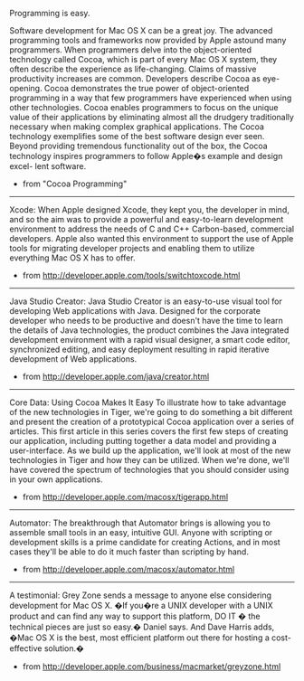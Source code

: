 Programming is easy.

Software development for Mac OS X can be a great joy. The advanced programming 
tools and frameworks now provided by Apple astound many programmers. When 
programmers delve into the object-oriented technology called Cocoa, which is part 
of every Mac OS X system, they often describe the experience as life-changing. 
Claims of massive productivity increases are common. Developers describe Cocoa as 
eye-opening. Cocoa demonstrates the true power of object-oriented programming in 
a way that few programmers have experienced when using other technologies. 
Cocoa enables programmers to focus on the unique value of their applications by 
eliminating almost all the drudgery traditionally necessary when making complex 
graphical applications. The Cocoa technology exemplifies some of the best software 
design ever seen. Beyond providing tremendous functionality out of the box, the 
Cocoa technology inspires programmers to follow Apple�s example and design excel- 
lent software. 

- from "Cocoa Programming"
----
Xcode:
When Apple designed Xcode, they kept you, the developer in mind, and so the aim was to provide a powerful and easy-to-learn development environment to address the needs of C and C++ Carbon-based, commercial developers. Apple also wanted this environment to support the use of Apple tools for migrating developer projects and enabling them to utilize everything Mac OS X has to offer.

- from http://developer.apple.com/tools/switchtoxcode.html
----
Java Studio Creator:
Java Studio Creator is an easy-to-use visual tool for developing Web applications with Java. Designed for the corporate developer who needs to be productive and doesn't have the time to learn the details of Java technologies, the product combines the Java integrated development environment with a rapid visual designer, a smart code editor, synchronized editing, and easy deployment resulting in rapid iterative development of Web applications.

- from http://developer.apple.com/java/creator.html
----
Core Data:
Using Cocoa Makes It Easy
To illustrate how to take advantage of the new technologies in Tiger, we're going to do something a bit different and present the creation of a prototypical Cocoa application over a series of articles. This first article in this series covers the first few steps of creating our application, including putting together a data model and providing a user-interface. As we build up the application, we'll look at most of the new technologies in Tiger and how they can be utilized. When we're done, we'll have covered the spectrum of technologies that you should consider using in your own applications.

- from http://developer.apple.com/macosx/tigerapp.html
----
Automator:
The breakthrough that Automator brings is allowing you to assemble small tools in an easy, intuitive GUI. Anyone with scripting or development skills is a prime candidate for creating Actions, and in most cases they'll be able to do it much faster than scripting by hand.

- from http://developer.apple.com/macosx/automator.html
----
A testimonial:
Grey Zone sends a message to anyone else considering development for Mac OS X. �If you�re a UNIX developer with a UNIX product and can find any way to support this platform, DO IT � the technical pieces are just so easy.� Daniel says. And Dave Harris adds, �Mac OS X is the best, most efficient platform out there for hosting a cost-effective solution.�

- from http://developer.apple.com/business/macmarket/greyzone.html
